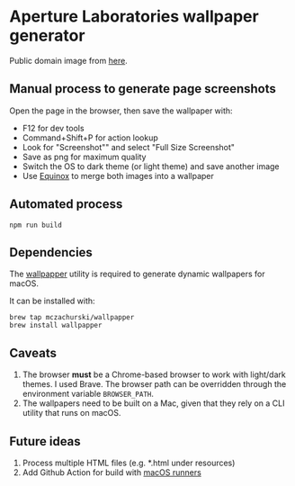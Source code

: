# Aperture Laboratories wallpaper generator

Public domain image from [here](https://commons.wikimedia.org/wiki/File:Aperture_Laboratories_Logo.svg).

## Manual process to generate page screenshots

Open the page in the browser, then save the wallpaper with:

- F12 for dev tools
- Command+Shift+P for action lookup
- Look for "Screenshot"" and select "Full Size Screenshot"
- Save as png for maximum quality
- Switch the OS to dark theme (or light theme) and save another image
- Use [Equinox](https://equinoxmac.com/) to merge both images into a wallpaper

## Automated process

```shell
npm run build
```

## Dependencies

The [wallpapper](https://github.com/mczachurski/wallpapper) utility is required to generate dynamic wallpapers for macOS.

It can be installed with:

```shell
brew tap mczachurski/wallpapper
brew install wallpapper
```

## Caveats

1. The browser **must** be a Chrome-based browser to work with light/dark themes. I used Brave. The browser path can be overridden through the environment variable `BROWSER_PATH`.
2. The wallpapers need to be built on a Mac, given that they rely on a CLI utility that runs on macOS.

## Future ideas

1. Process multiple HTML files (e.g. *.html under resources)
2. Add Github Action for build with [macOS runners](https://github.blog/changelog/2024-01-30-github-actions-introducing-the-new-m1-macos-runner-available-to-open-source/)
